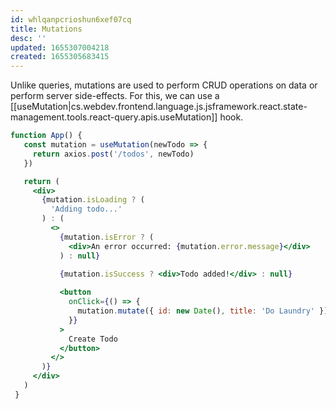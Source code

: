 ```yaml
---
id: whlqanpcrioshun6xef07cq
title: Mutations
desc: ''
updated: 1655307004218
created: 1655305683415
---
```


Unlike queries, mutations are used to perform CRUD operations on data or perform server side-effects. For this, we can use a [[useMutation|cs.webdev.frontend.language.js.jsframework.react.state-management.tools.react-query.apis.useMutation]] hook.

```jsx
function App() {
   const mutation = useMutation(newTodo => {
     return axios.post('/todos', newTodo)
   })

   return (
     <div>
       {mutation.isLoading ? (
         'Adding todo...'
       ) : (
         <>
           {mutation.isError ? (
             <div>An error occurred: {mutation.error.message}</div>
           ) : null}

           {mutation.isSuccess ? <div>Todo added!</div> : null}
 
           <button
             onClick={() => {
               mutation.mutate({ id: new Date(), title: 'Do Laundry' })
             }}
           >
             Create Todo
           </button>
         </>
       )}
     </div>
   )
 }
```
